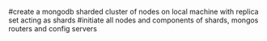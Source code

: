 #create a mongodb sharded cluster of nodes on local machine with replica set acting as shards
#initiate all nodes and components of shards, mongos routers and config servers
